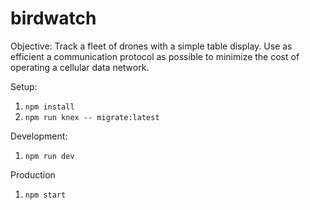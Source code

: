 # birdwatch

Objective: Track a fleet of drones with a simple table display. Use as efficient a communication protocol as possible to minimize the cost of operating a cellular data network.

Setup:

1. `npm install`
2. `npm run knex -- migrate:latest`

Development:

1. `npm run dev`

Production

1. `npm start`